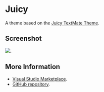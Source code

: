 # Juicy

A theme based on the [Juicy TextMate Theme](http://colorsublime.com/theme/Juicy).


## Screenshot
![](https://raw.githubusercontent.com/gerane/VSCodeThemes/master/gerane.Theme-Juicy/screenshot.png).


## More Information
* [Visual Studio Marketplace](https://marketplace.visualstudio.com/items/gerane.Theme-Juicy).
* [GitHub repository](https://github.com/gerane/VSCodeThemes).
